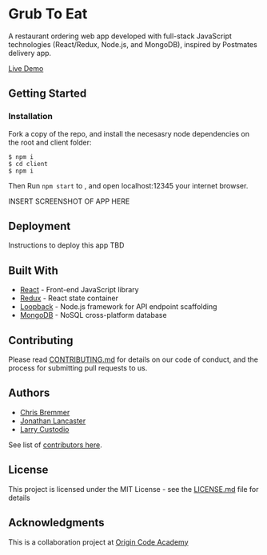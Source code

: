 # Grub To Eat

A restaurant ordering web app developed with full-stack JavaScript technologies (React/Redux, Node.js, and MongoDB), inspired by Postmates delivery app.

[Live Demo](http://bit.ly/IqT6zt)

## Getting Started
### Installation

Fork a copy of the repo, and install the necesasry node dependencies on the root and client folder:
```
$ npm i
$ cd client
$ npm i
```

Then Run `npm start` to , and open localhost:12345 your internet browser. 

INSERT SCREENSHOT OF APP HERE

## Deployment

Instructions to deploy this app TBD

## Built With

* [React](https://reactjs.org) - Front-end JavaScript library
* [Redux](http://redux.js.org) - React state container
* [Loopback](http://loopback.io/) - Node.js framework for API endpoint scaffolding
* [MongoDB](https://www.mongodb.com/) - NoSQL cross-platform database

## Contributing

Please read [CONTRIBUTING.md](https://gist.github.com/PurpleBooth/b24679402957c63ec426) for details on our code of conduct, and the process for submitting pull requests to us.

## Authors

* [Chris Bremmer](https://github.com/chrisbremmer)
* [Jonathan Lancaster](https://github.com/jcast90)
* [Larry Custodio](https://github.com/larrycustodio)

See list of [contributors here](https://github.com/larrycustodio/grub-to-eat/graphs/contributors).

## License

This project is licensed under the MIT License - see the [LICENSE.md](LICENSE.md) file for details

## Acknowledgments

This is a collaboration project at [Origin Code Academy](http://www.origincodeacademy.com/)
